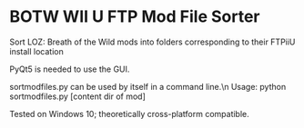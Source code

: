 # BOTW WII U FTP Mod File Sorter
Sort LOZ: Breath of the Wild mods into folders corresponding to their FTPiiU install location

PyQt5 is needed to use the GUI.

sortmodfiles.py can be used by itself in a command line.\n
Usage: python sortmodfiles.py [content dir of mod]

Tested on Windows 10; theoretically cross-platform compatible.

